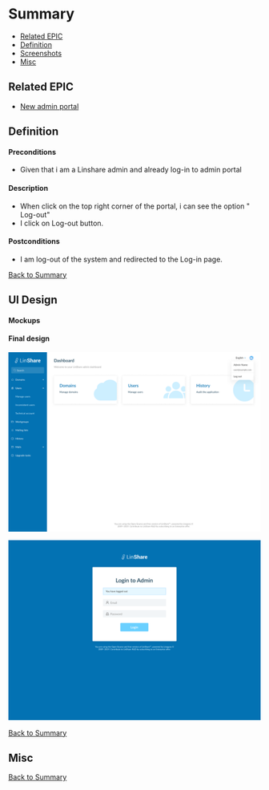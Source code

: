 # Summary

* [Related EPIC](#related-epic)
* [Definition](#definition)
* [Screenshots](#screenshots)
* [Misc](#misc)

## Related EPIC

* [New admin portal](./README.md)

## Definition

#### Preconditions

* Given that i am a Linshare admin and already log-in to admin portal 

#### Description

* When click on the top right corner of the portal, i can see the option " Log-out" 
* I click on Log-out button.  

#### Postconditions

* I am log-out of the system and redirected to the Log-in page.

[Back to Summary](#summary)

## UI Design

#### Mockups
#### Final design

![11.1](./mockups/11.1.png)

![11.2](./mockups/11.2.png)

[Back to Summary](#summary)
## Misc

[Back to Summary](#summary)

